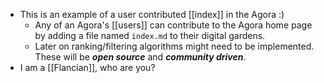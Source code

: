 - This is an example of a user contributed [[index]] in the Agora :)
    - Any of an Agora's  [[users]] can contribute to the Agora home page by adding a file named `index.md` to their digital gardens.
    - Later on ranking/filtering algorithms might need to be implemented. These will be ***open source*** and ***community driven***.
- I am a [[Flancian]], who are you?
